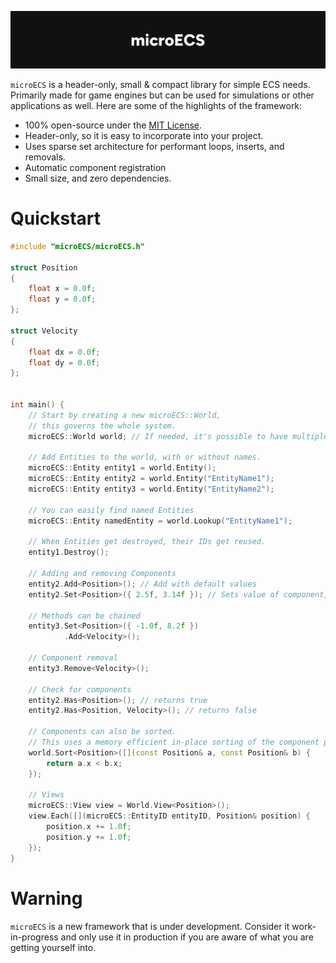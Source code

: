 ![microECS header](docs/images/microecs_header_image.jpg)

`microECS` is a header-only, small & compact library for simple ECS needs. Primarily made for game engines but can be used for simulations or other applications as well. Here are some of the highlights of the framework:

- 100% open-source under the [MIT License](LICENSE.md).
- Header-only, so it is easy to incorporate into your project.
- Uses sparse set architecture for performant loops, inserts, and removals.
- Automatic component registration
- Small size, and zero dependencies.

# Quickstart

```cpp
#include "microECS/microECS.h"

struct Position
{
    float x = 0.0f;
    float y = 0.0f;
};

struct Velocity
{
    float dx = 0.0f;
    float dy = 0.0f;
};


int main() {
    // Start by creating a new microECS::World,
    // this governs the whole system.
    microECS::World world; // If needed, it's possible to have multiple Worlds.

    // Add Entities to the world, with or without names.
    microECS::Entity entity1 = world.Entity();
    microECS::Entity entity2 = world.Entity("EntityName1");
    microECS::Entity entity3 = world.Entity("EntityName2");

    // You can easily find named Entities
    microECS::Entity namedEntity = world.Lookup("EntityName1");

    // When Entities get destroyed, their IDs get reused.
    entity1.Destroy();

    // Adding and removing Components
    entity2.Add<Position>(); // Add with default values
    entity2.Set<Position>({ 2.5f, 3.14f }); // Sets value of component, or if not found, adds it

    // Methods can be chained
    entity3.Set<Position>({ -1.0f, 8.2f })
            .Add<Velocity>();

    // Component removal
    entity3.Remove<Velocity>();

    // Check for components
    entity2.Has<Position>(); // returns true
    entity2.Has<Position, Velocity>(); // returns false

    // Components can also be sorted.
    // This uses a memory efficient in-place sorting of the component pool
    world.Sort<Position>([](const Position& a, const Position& b) {
        return a.x < b.x;
    });

    // Views
    microECS::View view = World.View<Position>();
    view.Each([](microECS::EntityID entityID, Position& position) {
        position.x += 1.0f;
        position.y += 1.0f;
    });
}

```

# Warning

`microECS` is a new framework that is under development. Consider it work-in-progress and only use it in production if you are aware of what you are getting yourself into.